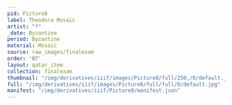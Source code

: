 ```yaml
---
pid: Picture8
label: Theodora Mosaic
artist: "?"
_date: Byzantine
period: Byzantine
material: Mosaic
source: raw_images/finalexam
order: '07'
layout: qatar_item
collection: finalexam
thumbnail: "/img/derivatives/iiif/images/Picture8/full/250,/0/default.jpg"
full: "/img/derivatives/iiif/images/Picture8/full/full/0/default.jpg"
manifest: "/img/derivatives/iiif/Picture8/manifest.json"
---
```

